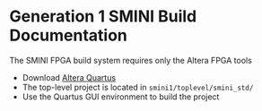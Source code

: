 # Generation 1 SMINI Build Documentation

The SMINI FPGA build system requires only the Altera FPGA tools

- Download [Altera Quartus](https://www.altera.com/download/sw/dnl-sw-index.jsp)
- The top-level project is located in `smini1/toplevel/smini_std/`
- Use the Quartus GUI environment to build the project
